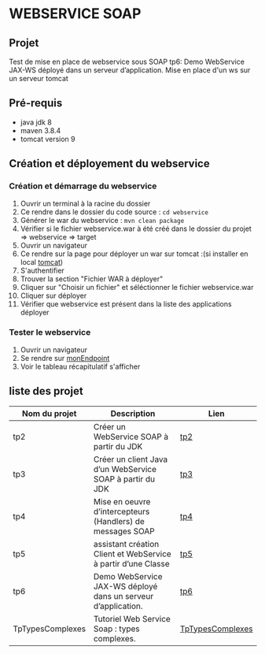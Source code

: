 # WEBSERVICE SOAP

## Projet

Test de mise en place de webservice sous SOAP
tp6: Demo WebService JAX-WS déployé dans un serveur d’application. Mise en place d'un ws sur un serveur tomcat
## Pré-requis
* java jdk 8
* maven 3.8.4
* tomcat version 9


## Création et déployement du webservice 

### Création et démarrage du webservice
1. Ouvrir un terminal à la racine du dossier
2. Ce rendre dans le dossier du code source : ```cd webservice```
3. Générer le war du webservice : ```mvn clean package```
4. Vérifier si le fichier webservice.war à été créé dans le dossier du projet => webservice => target 
5. Ouvrir un navigateur
6. Ce rendre sur la page pour déployer un war sur tomcat :(si installer en local [tomcat](http://localhost:8080/manager/html))
7. S'authentifier
8. Trouver la section "Fichier WAR à déployer"
9. Cliquer sur "Choisir un fichier" et séléctionner le fichier webservice.war
10. Cliquer sur déployer
11. Vérifier que webservice est présent dans la liste des applications déployer


### Tester le webservice
1. Ouvrir un navigateur
2. Se rendre sur [monEndpoint](http://localhost:8080/webservice/hello)
3. Voir le tableau récapitulatif s'afficher

## liste des projet

Nom du projet | Description | Lien
---|---|----
tp2|Créer un WebService SOAP à partir du JDK| [tp2](https://github.com/asemin08/WebServicesSOAP)
tp3|Créer un client Java d’un WebService SOAP à partir du JDK| [tp3](https://github.com/asemin08/WebServicesSOAP/tree/tp3)
tp4|Mise en oeuvre d’intercepteurs (Handlers) de messages SOAP | [tp4](https://github.com/asemin08/WebServicesSOAP/tree/tp4)
tp5|assistant création Client et WebService à partir d’une Classe  | [tp5](https://github.com/asemin08/WebServicesSOAP/tree/tp5)
tp6|Demo WebService JAX-WS déployé dans un serveur d’application. |[tp6](https://github.com/asemin08/WebServicesSOAP/tree/tp6)
TpTypesComplexes|Tutoriel Web Service Soap : types complexes. |[TpTypesComplexes](https://github.com/asemin08/WebServicesSOAP/tree/TpTypesComplexes)
